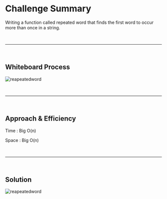 # Challenge Summary

Writing a function called repeated word that finds the first word to occur more than once in a string.


<br>
<hr>
<br>


## Whiteboard Process

![reapeatedword](..\repeatedword.png)


<br>
<hr>
<br>


## Approach & Efficiency

Time : Big O(n)

Space : Big O(n)


<br>
<hr>
<br>


## Solution

![reapeatedword](..\repeatedwordverification.png)